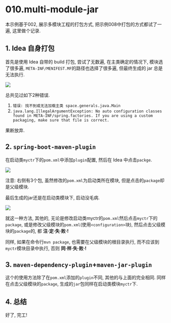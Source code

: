 # 010.multi-module-jar

本示例基于002, 展示多模块工程的打包方式, 把示例008中打包的方式都试了一遍, 这里做个记录.

## 1. Idea 自身打包

首先是使用 Idea 自带的 build 打包, 尝试了无数遍, 在主类确定的情况下, 模块选了很多遍, `META-INF/MENIFEST.MF`的路径也选择了很多遍, 但最终生成的 jar 总是无法执行.

![](https://gitee.com/generals-space/gitimg/raw/master/d7f5cc475e3c86aaff0eba7ff4267bf3.png)

总共见过如下2种错误.

1. `错误: 找不到或无法加载主类 space.generals.java.Main`
2. `java.lang.IllegalArgumentException: No auto configuration classes found in META-INF/spring.factories. If you are using a custom packaging, make sure that file is correct.`

果断放弃.

## 2. `spring-boot-maven-plugin`

在启动类`myctr`下的`pom.xml`中添加`plugin`配置, 然后在 Idea 中点击`packge`.

![](https://gitee.com/generals-space/gitimg/raw/master/46858341f7cf9b2adc9767938ba5d158.png)

注意: 右侧有3个包, 虽然修改的`pom.xml`为启动类所在模块, 但是点击的`package`却是父级模块.

最后生成的jar还是在启动类模块下, 启动没毛病.

![](https://gitee.com/generals-space/gitimg/raw/master/b1fae7f51d8d9ccf74509b9a1ff83c11.png)

就这一种方法, 其他的, 无论是修改启动类myctr的`pom.xml`然后点击`myctr`下的`package`, 或是修改父级模块的`pom.xml`(使用`<configuration>`块), 然后点击父级模块的`package`的, 都 **注·定·失·败·!**

同样, 如果在命令行`mvn package`, 也需要在父级模块的根目录执行, 而不应该到`myctr`模块目录中执行, 否则 **同·样·失·败·!**

## 3. `maven-dependency-plugin`+`maven-jar-plugin`

这个的使用方法除了在`pom.xml`添加的`plugin`不同, 其他的与上面的完全相同. 同样在点击父级模块的`package`, 生成的`jar`包同样在启动类模块`myctr`下.

## 4. 总结

好了, 完工!
